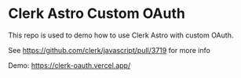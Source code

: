 # Clerk Astro Custom OAuth

This repo is used to demo how to use Clerk Astro with custom OAuth.

See https://github.com/clerk/javascript/pull/3719 for more info

Demo: https://clerk-oauth.vercel.app/
